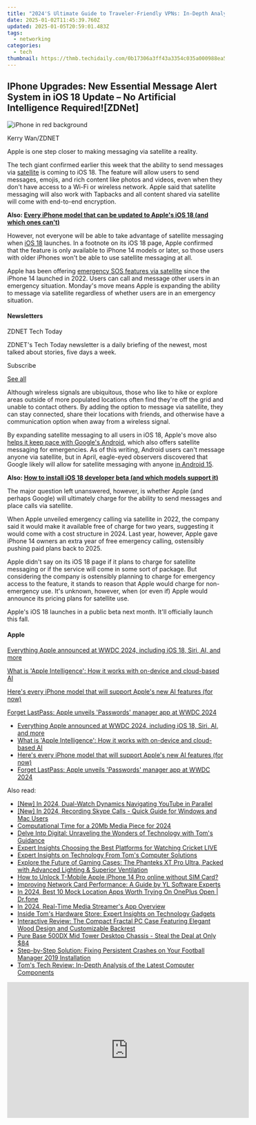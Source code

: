 ```yaml
---
title: "2024'S Ultimate Guide to Traveler-Friendly VPNs: In-Depth Analysis & Expert Ratings for Secure Connections on the Go | CyberNavigator"
date: 2025-01-02T11:45:39.760Z
updated: 2025-01-05T20:59:01.483Z
tags:
  - networking
categories:
  - tech
thumbnail: https://thmb.techidaily.com/0b17306a3ff43a3354c035a000988ea5867c75fb650ef14b9ada7d7d6b9ca442.jpg
---
```


## IPhone Upgrades: New Essential Message Alert System in iOS 18 Update – No Artificial Intelligence Required![ZDNet]

![iPhone in red background](https://www.zdnet.com/a/img/resize/6c1b2aa734bf20a94aa40c1fd8a6ada8083bbb28/2022/09/22/f2ab8e2c-de23-4ea0-8cb2-7f9ffb2d3c7f/iphone-14-pro-red-background.jpg?auto=webp&width=1280)

Kerry Wan/ZDNET

Apple is one step closer to making messaging via satellite a reality.

The tech giant confirmed earlier this week that the ability to send messages via [satellite](https://www.zdnet.com/article/best-satellite-phone/) is coming to iOS 18\. The feature will allow users to send messages, emojis, and rich content like photos and videos, even when they don't have access to a Wi-Fi or wireless network. Apple said that satellite messaging will also work with Tapbacks and all content shared via satellite will come with end-to-end encryption.

**Also: [Every iPhone model that can be updated to Apple's iOS 18 (and which ones can't)](https://www.zdnet.com/article/every-iphone-model-that-can-be-updated-to-apples-ios-18-and-which-ones-cant/)**

However, not everyone will be able to take advantage of satellite messaging when [iOS 18](https://www.zdnet.com/article/ios-18-the-biggest-iphone-changes-apple-announced-at-wwdc-2024/) launches. In a footnote on its iOS 18 page, Apple confirmed that the feature is only available to iPhone 14 models or later, so those users with older iPhones won't be able to use satellite messaging at all.

Apple has been offering [emergency SOS features via satellite](https://www.zdnet.com/article/apple-grants-some-iphone-14-users-an-extra-year-of-emergency-sos-via-satellite-for-free/) since the iPhone 14 launched in 2022\. Users can call and message other users in an emergency situation. Monday's move means Apple is expanding the ability to message via satellite regardless of whether users are in an emergency situation.

#### Newsletters

ZDNET Tech Today

ZDNET's Tech Today newsletter is a daily briefing of the newest, most talked about stories, five days a week.

 Subscribe

[See all](https://www.zdnet.com/newsletters/)

Although wireless signals are ubiquitous, those who like to hike or explore areas outside of more populated locations often find they're off the grid and unable to contact others. By adding the option to message via satellite, they can stay connected, share their locations with friends, and otherwise have a communication option when away from a wireless signal. 

By expanding satellite messaging to all users in iOS 18, Apple's move also [helps it keep pace with Google's Android](https://www.zdnet.com/article/satellite-sos-is-showing-up-on-pixel-phones-how-it-can-help-you-in-an-emergency/), which also offers satellite messaging for emergencies. As of this writing, Android users can't message anyone via satellite, but in April, eagle-eyed observers discovered that Google likely will allow for satellite messaging with anyone [in Android 15](https://www.zdnet.com/article/google-messages-satellite-connectivity-support-could-let-you-chat-with-anyone/). 

**Also: [How to install iOS 18 developer beta (and which models support it)](https://www.zdnet.com/article/how-to-install-ios-18-developer-beta-and-which-models-support-it/)**

The major question left unanswered, however, is whether Apple (and perhaps Google) will ultimately charge for the ability to send messages and place calls via satellite.

When Apple unveiled emergency calling via satellite in 2022, the company said it would make it available free of charge for two years, suggesting it would come with a cost structure in 2024\. Last year, however, Apple gave iPhone 14 owners an extra year of free emergency calling, ostensibly pushing paid plans back to 2025\. 

Apple didn't say on its iOS 18 page if it plans to charge for satellite messaging or if the service will come in some sort of package. But considering the company is ostensibly planning to charge for emergency access to the feature, it stands to reason that Apple would charge for non-emergency use. It's unknown, however, when (or even if) Apple would announce its pricing plans for satellite use.

Apple's iOS 18 launches in a public beta next month. It'll officially launch this fall.

#### Apple

[Everything Apple announced at WWDC 2024, including iOS 18, Siri, AI, and more](https://www.zdnet.com/article/every-new-feature-apple-unveiled-for-iphone-ipad-mac-and-more-this-fall-including-ai/ "Everything Apple announced at WWDC 2024, including iOS 18, Siri, AI, and more")

[What is 'Apple Intelligence': How it works with on-device and cloud-based AI](https://www.zdnet.com/article/what-is-apple-intelligence-everything-to-know-about-ai-features-coming-to-iphones-macs-and-ipads/ "What is 'Apple Intelligence': How it works with on-device and cloud-based AI")

[Here's every iPhone model that will support Apple's new AI features (for now)](https://www.zdnet.com/article/ios-18-1-update-every-iphone-model-that-will-support-apples-new-ai-features-for-now/ "Here's every iPhone model that will support Apple's new AI features (for now)")

[Forget LastPass: Apple unveils 'Passwords' manager app at WWDC 2024](https://www.zdnet.com/article/forget-lastpass-apple-unveils-passwords-manager-app-at-wwdc-2024/ "Forget LastPass: Apple unveils 'Passwords' manager app at WWDC 2024")

* [Everything Apple announced at WWDC 2024, including iOS 18, Siri, AI, and more](https://www.zdnet.com/article/every-new-feature-apple-unveiled-for-iphone-ipad-mac-and-more-this-fall-including-ai/ "Everything Apple announced at WWDC 2024, including iOS 18, Siri, AI, and more")
* [What is 'Apple Intelligence': How it works with on-device and cloud-based AI](https://www.zdnet.com/article/what-is-apple-intelligence-everything-to-know-about-ai-features-coming-to-iphones-macs-and-ipads/ "What is 'Apple Intelligence': How it works with on-device and cloud-based AI")
* [Here's every iPhone model that will support Apple's new AI features (for now)](https://www.zdnet.com/article/ios-18-1-update-every-iphone-model-that-will-support-apples-new-ai-features-for-now/ "Here's every iPhone model that will support Apple's new AI features (for now)")
* [Forget LastPass: Apple unveils 'Passwords' manager app at WWDC 2024](https://www.zdnet.com/article/forget-lastpass-apple-unveils-passwords-manager-app-at-wwdc-2024/ "Forget LastPass: Apple unveils 'Passwords' manager app at WWDC 2024")

<ins class="adsbygoogle"
     style="display:block"
     data-ad-format="autorelaxed"
     data-ad-client="ca-pub-7571918770474297"
     data-ad-slot="1223367746"></ins>

<ins class="adsbygoogle"
     style="display:block"
     data-ad-client="ca-pub-7571918770474297"
     data-ad-slot="8358498916"
     data-ad-format="auto"
     data-full-width-responsive="true"></ins>

<span class="atpl-alsoreadstyle">Also read:</span>
<div><ul>
<li><a href="https://facebook-record-videos.techidaily.com/new-in-2024-dual-watch-dynamics-navigating-youtube-in-parallel/"><u>[New] In 2024, Dual-Watch Dynamics Navigating YouTube in Parallel</u></a></li>
<li><a href="https://screen-recording.techidaily.com/new-in-2024-recording-skype-calls-quick-guide-for-windows-and-mac-users/"><u>[New] In 2024, Recording Skype Calls - Quick Guide for Windows and Mac Users</u></a></li>
<li><a href="https://fox-helps.techidaily.com/computational-time-for-a-20mb-media-piece-for-2024/"><u>Computational Time for a 20Mb Media Piece for 2024</u></a></li>
<li><a href="https://hardware-reviews.techidaily.com/delve-into-digital-unraveling-the-wonders-of-technology-with-toms-guidance/"><u>Delve Into Digital: Unraveling the Wonders of Technology with Tom's Guidance</u></a></li>
<li><a href="https://extra-lessons.techidaily.com/expert-insights-choosing-the-best-platforms-for-watching-cricket-live/"><u>Expert Insights Choosing the Best Platforms for Watching Cricket LIVE</u></a></li>
<li><a href="https://hardware-reviews.techidaily.com/expert-insights-on-technology-from-toms-computer-solutions/"><u>Expert Insights on Technology From Tom's Computer Solutions</u></a></li>
<li><a href="https://hardware-reviews.techidaily.com/explore-the-future-of-gaming-cases-the-phanteks-xt-pro-ultra-packed-with-advanced-lighting-and-superior-ventilation/"><u>Explore the Future of Gaming Cases: The Phanteks XT Pro Ultra, Packed with Advanced Lighting & Superior Ventilation</u></a></li>
<li><a href="https://sim-unlock.techidaily.com/how-to-unlock-t-mobile-apple-iphone-14-pro-online-without-sim-card-by-drfone-ios/"><u>How to Unlock T-Mobile Apple iPhone 14 Pro online without SIM Card?</u></a></li>
<li><a href="https://win-updates.techidaily.com/improving-network-card-performance-a-guide-by-yl-software-experts/"><u>Improving Network Card Performance: A Guide by YL Software Experts</u></a></li>
<li><a href="https://fake-location.techidaily.com/in-2024-best-10-mock-location-apps-worth-trying-on-oneplus-open-drfone-by-drfone-virtual-android/"><u>In 2024, Best 10 Mock Location Apps Worth Trying On OnePlus Open | Dr.fone</u></a></li>
<li><a href="https://extra-approaches.techidaily.com/in-2024-real-time-media-streamers-app-overview/"><u>In 2024, Real-Time Media Streamer's App Overview</u></a></li>
<li><a href="https://hardware-reviews.techidaily.com/inside-toms-hardware-store-expert-insights-on-technology-gadgets/"><u>Inside Tom's Hardware Store: Expert Insights on Technology Gadgets</u></a></li>
<li><a href="https://hardware-reviews.techidaily.com/interactive-review-the-compact-fractal-pc-case-featuring-elegant-wood-design-and-customizable-backrest/"><u>Interactive Review: The Compact Fractal PC Case Featuring Elegant Wood Design and Customizable Backrest</u></a></li>
<li><a href="https://hardware-reviews.techidaily.com/1723964477196-pure-base-500dx-mid-tower-desktop-chassis-steal-the-deal-at-only-84/"><u>Pure Base 500DX Mid Tower Desktop Chassis - Steal the Deal at Only $84</u></a></li>
<li><a href="https://win-blog.techidaily.com/step-by-step-solution-fixing-persistent-crashes-on-your-football-manager-2019-installation/"><u>Step-by-Step Solution: Fixing Persistent Crashes on Your Football Manager 2019 Installation</u></a></li>
<li><a href="https://hardware-reviews.techidaily.com/toms-tech-review-in-depth-analysis-of-the-latest-computer-components/"><u>Tom's Tech Review: In-Depth Analysis of the Latest Computer Components</u></a></li>
</ul></div>

<!-- affiliate ads begin -->
<iframe width="560" height="315" src="https://www.youtube.com/embed/l4R7_qNIQvY?si=2zJOPfEcm6_3udzn" title="YouTube video player" frameborder="0" allow="accelerometer; autoplay; clipboard-write; encrypted-media; gyroscope; picture-in-picture; web-share" referrerpolicy="strict-origin-when-cross-origin" allowfullscreen></iframe>
<!-- affiliate ads end -->

